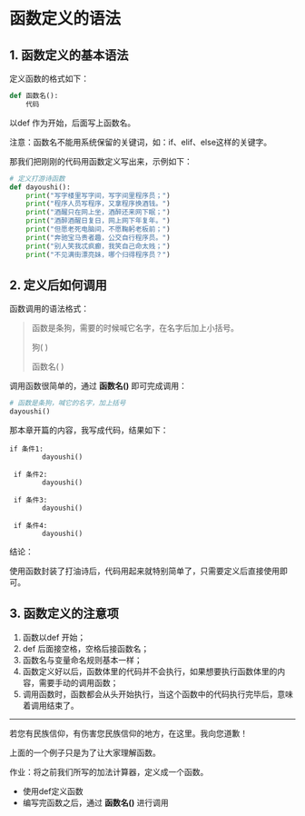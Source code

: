 # 函数定义的语法



## 1. 函数定义的基本语法



定义函数的格式如下：

```python
def 函数名():
    代码
```

以def 作为开始，后面写上函数名。

注意：函数名不能用系统保留的关键词，如：if、elif、else这样的关键字。

那我们把刚刚的代码用函数定义写出来，示例如下：

```python
# 定义打游诗函数
def dayoushi():
    print("写字楼里写字间，写字间里程序员；")
    print("程序人员写程序，又拿程序换酒钱。")
    print("酒醒只在网上坐，酒醉还来网下眠；")
    print("酒醉酒醒日复日，网上网下年复年。")
    print("但愿老死电脑间，不愿鞠躬老板前；")
    print("奔驰宝马贵者趣，公交自行程序员。")
    print("别人笑我忒疯癫，我笑自己命太贱；")
    print("不见满街漂亮妹，哪个归得程序员？")
```



## 2. 定义后如何调用

函数调用的语法格式：

> 函数是条狗，需要的时候喊它名字，在名字后加上小括号。
>
> 狗( )
>
> 函数名( )

调用函数很简单的，通过 **函数名()** 即可完成调用：

```python
# 函数是条狗，喊它的名字，加上括号
dayoushi()
```



那本章开篇的内容，我写成代码，结果如下：

~~~
if 条件1:
		dayoushi()

 if 条件2:
		dayoushi()
		
 if 条件3:
		dayoushi()

 if 条件4:
		dayoushi()

~~~

结论：

使用函数封装了打油诗后，代码用起来就特别简单了，只需要定义后直接使用即可。



## 3. 函数定义的注意项

1. 函数以def 开始；
2. def 后面接空格，空格后接函数名；
3. 函数名与变量命名规则基本一样；
4. 函数定义好以后，函数体里的代码并不会执行，如果想要执行函数体里的内容，需要手动的调用函数；
5. 调用函数时，函数都会从头开始执行，当这个函数中的代码执行完毕后，意味着调用结束了。

****

若您有民族信仰，有伤害您民族信仰的地方，在这里。我向您道歉！

上面的一个例子只是为了让大家理解函数。



作业：将之前我们所写的加法计算器，定义成一个函数。

- 使用def定义函数
- 编写完函数之后，通过 **函数名()** 进行调用